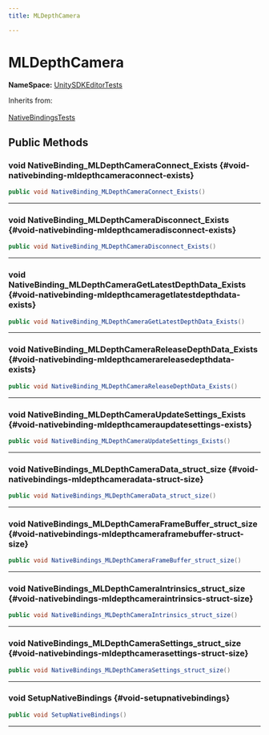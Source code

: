 ```yaml
---
title: MLDepthCamera

---
```


# MLDepthCamera



**NameSpace:** 
[UnitySDKEditorTests](/versioned_docs/version-02-Aug-2023/unity-api/api/UnitySDKEditorTests/UnitySDKEditorTests.md) 





Inherits from: <br></br>[NativeBindingsTests](/versioned_docs/version-02-Aug-2023/unity-api/api/UnitySDKEditorTests/UnitySDKEditorTests.NativeBindingsTests.md)




## Public Methods

### void NativeBinding_MLDepthCameraConnect_Exists {#void-nativebinding-mldepthcameraconnect-exists}

```csharp
public void NativeBinding_MLDepthCameraConnect_Exists()
```






-----------

### void NativeBinding_MLDepthCameraDisconnect_Exists {#void-nativebinding-mldepthcameradisconnect-exists}

```csharp
public void NativeBinding_MLDepthCameraDisconnect_Exists()
```






-----------

### void NativeBinding_MLDepthCameraGetLatestDepthData_Exists {#void-nativebinding-mldepthcameragetlatestdepthdata-exists}

```csharp
public void NativeBinding_MLDepthCameraGetLatestDepthData_Exists()
```






-----------

### void NativeBinding_MLDepthCameraReleaseDepthData_Exists {#void-nativebinding-mldepthcamerareleasedepthdata-exists}

```csharp
public void NativeBinding_MLDepthCameraReleaseDepthData_Exists()
```






-----------

### void NativeBinding_MLDepthCameraUpdateSettings_Exists {#void-nativebinding-mldepthcameraupdatesettings-exists}

```csharp
public void NativeBinding_MLDepthCameraUpdateSettings_Exists()
```






-----------

### void NativeBindings_MLDepthCameraData_struct_size {#void-nativebindings-mldepthcameradata-struct-size}

```csharp
public void NativeBindings_MLDepthCameraData_struct_size()
```






-----------

### void NativeBindings_MLDepthCameraFrameBuffer_struct_size {#void-nativebindings-mldepthcameraframebuffer-struct-size}

```csharp
public void NativeBindings_MLDepthCameraFrameBuffer_struct_size()
```






-----------

### void NativeBindings_MLDepthCameraIntrinsics_struct_size {#void-nativebindings-mldepthcameraintrinsics-struct-size}

```csharp
public void NativeBindings_MLDepthCameraIntrinsics_struct_size()
```






-----------

### void NativeBindings_MLDepthCameraSettings_struct_size {#void-nativebindings-mldepthcamerasettings-struct-size}

```csharp
public void NativeBindings_MLDepthCameraSettings_struct_size()
```






-----------

### void SetupNativeBindings {#void-setupnativebindings}

```csharp
public void SetupNativeBindings()
```






-----------


